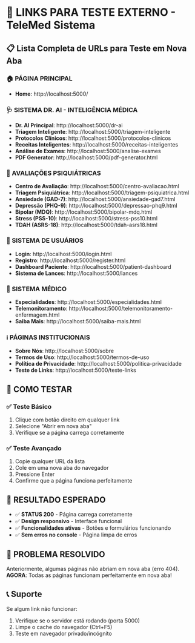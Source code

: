 # 🔗 LINKS PARA TESTE EXTERNO - TeleMed Sistema

## 📋 Lista Completa de URLs para Teste em Nova Aba

### 🏠 PÁGINA PRINCIPAL
- **Home**: http://localhost:5000/

### 🩺 SISTEMA DR. AI - INTELIGÊNCIA MÉDICA
- **Dr. AI Principal**: http://localhost:5000/dr-ai
- **Triagem Inteligente**: http://localhost:5000/triagem-inteligente
- **Protocolos Clínicos**: http://localhost:5000/protocolos-clinicos
- **Receitas Inteligentes**: http://localhost:5000/receitas-inteligentes
- **Análise de Exames**: http://localhost:5000/analise-exames
- **PDF Generator**: http://localhost:5000/pdf-generator.html

### 🧠 AVALIAÇÕES PSIQUIÁTRICAS
- **Centro de Avaliação**: http://localhost:5000/centro-avaliacao.html
- **Triagem Psiquiátrica**: http://localhost:5000/triagem-psiquiatrica.html
- **Ansiedade (GAD-7)**: http://localhost:5000/ansiedade-gad7.html
- **Depressão (PHQ-9)**: http://localhost:5000/depressao-phq9.html
- **Bipolar (MDQ)**: http://localhost:5000/bipolar-mdq.html
- **Stress (PSS-10)**: http://localhost:5000/stress-pss10.html
- **TDAH (ASRS-18)**: http://localhost:5000/tdah-asrs18.html

### 👤 SISTEMA DE USUÁRIOS
- **Login**: http://localhost:5000/login.html
- **Registro**: http://localhost:5000/register.html
- **Dashboard Paciente**: http://localhost:5000/patient-dashboard
- **Sistema de Lances**: http://localhost:5000/lances

### 🏥 SISTEMA MÉDICO
- **Especialidades**: http://localhost:5000/especialidades.html
- **Telemonitoramento**: http://localhost:5000/telemonitoramento-enfermagem.html
- **Saiba Mais**: http://localhost:5000/saiba-mais.html

### ℹ️ PÁGINAS INSTITUCIONAIS
- **Sobre Nós**: http://localhost:5000/sobre
- **Termos de Uso**: http://localhost:5000/termos-de-uso
- **Política de Privacidade**: http://localhost:5000/politica-privacidade
- **Teste de Links**: http://localhost:5000/teste-links

## 🧪 COMO TESTAR

### ✅ Teste Básico
1. Clique com botão direito em qualquer link
2. Selecione "Abrir em nova aba"
3. Verifique se a página carrega corretamente

### ✅ Teste Avançado
1. Copie qualquer URL da lista
2. Cole em uma nova aba do navegador
3. Pressione Enter
4. Confirme que a página funciona perfeitamente

## 🎯 RESULTADO ESPERADO
- ✅ **STATUS 200** - Página carrega corretamente
- ✅ **Design responsivo** - Interface funcional
- ✅ **Funcionalidades ativas** - Botões e formulários funcionando
- ✅ **Sem erros no console** - Página limpa de erros

## 🔧 PROBLEMA RESOLVIDO
Anteriormente, algumas páginas não abriam em nova aba (erro 404).
**AGORA**: Todas as páginas funcionam perfeitamente em nova aba!

## 📞 Suporte
Se algum link não funcionar:
1. Verifique se o servidor está rodando (porta 5000)
2. Limpe o cache do navegador (Ctrl+F5)
3. Teste em navegador privado/incógnito